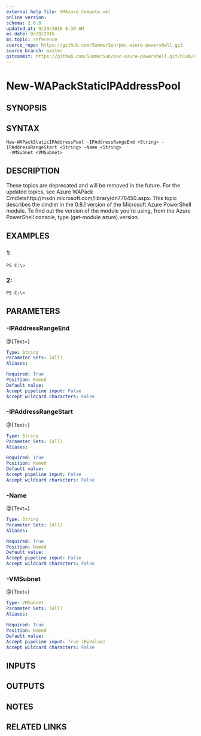 ```yaml
---
external help file: SMAzure_Compute.xml
online version: 
schema: 2.0.0
updated_at: 9/29/2016 8:30 AM
ms.date: 9/29/2016
ms.topic: reference
source_repo: https://github.com/SummerSun/poc-azure-powershell.git
source_branch: master
gitcommit: https://github.com/SummerSun/poc-azure-powershell.git/blob/8903b0f1daa01932ac5fa167f377736de2df6709/azureps-cmdlets-docs/Service%20Management/Compute%20Cmdlets/v0.9.8/New-WAPackStaticIPAddressPool.md
---
```


# New-WAPackStaticIPAddressPool
## SYNOPSIS

## SYNTAX

```
New-WAPackStaticIPAddressPool -IPAddressRangeEnd <String> -IPAddressRangeStart <String> -Name <String>
 -VMSubnet <VMSubnet>
```

## DESCRIPTION
These topics are deprecated and will be removed in the future.
For the updated topics, see  Azure WAPack Cmdletshttp://msdn.microsoft.com/library/dn776450.aspx.
This topic describes the cmdlet in the 0.8.1 version of the Microsoft Azure PowerShell module.
To find out the version of the module you're using, from the Azure PowerShell console, type (get-module azure).version.

## EXAMPLES

### 1:
```
PS C:\>
```

### 2:
```
PS C:\>
```

## PARAMETERS

### -IPAddressRangeEnd
@{Text=}

```yaml
Type: String
Parameter Sets: (All)
Aliases: 

Required: True
Position: Named
Default value: 
Accept pipeline input: False
Accept wildcard characters: False
```

### -IPAddressRangeStart
@{Text=}

```yaml
Type: String
Parameter Sets: (All)
Aliases: 

Required: True
Position: Named
Default value: 
Accept pipeline input: False
Accept wildcard characters: False
```

### -Name
@{Text=}

```yaml
Type: String
Parameter Sets: (All)
Aliases: 

Required: True
Position: Named
Default value: 
Accept pipeline input: False
Accept wildcard characters: False
```

### -VMSubnet
@{Text=}

```yaml
Type: VMSubnet
Parameter Sets: (All)
Aliases: 

Required: True
Position: Named
Default value: 
Accept pipeline input: True (ByValue)
Accept wildcard characters: False
```

## INPUTS

## OUTPUTS

## NOTES

## RELATED LINKS

